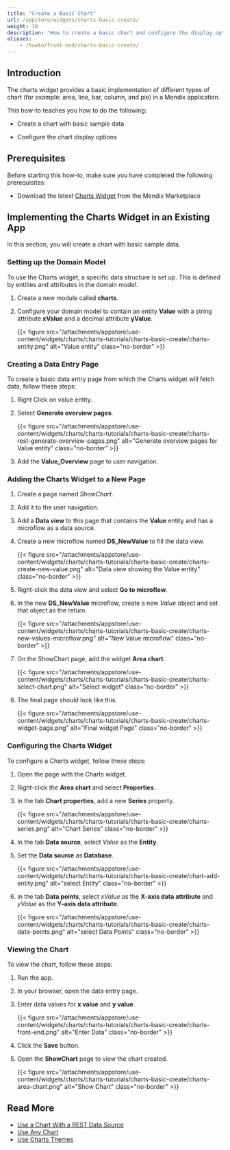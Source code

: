 ```yaml
---
title: "Create a Basic Chart"
url: /appstore/widgets/charts-basic-create/
weight: 10
description: "How to create a basic chart and configure the display options"
aliases:
    - /howto/front-end/charts-basic-create/
---
```


## Introduction

The charts widget provides a basic implementation of different types of chart (for example: area, line, bar, column, and pie) in a Mendix application.

This how-to teaches you how to do the following:

* Create a chart with basic sample data

* Configure the chart display options

## Prerequisites

Before starting this how-to, make sure you have completed the following prerequisites:

* Download the latest [Charts Widget](/appstore/widgets/charts/) from the Mendix Marketplace

## Implementing the Charts Widget in an Existing App

In this section, you will create a chart with basic sample data.

### Setting up the Domain Model

To use the Charts widget, a specific data structure is set up. This is defined by entities and attributes in the domain model.

1. Create a new module called **charts**.
2. Configure your domain model to contain an entity **Value** with a string attribute **xValue** and a decimal attribute **yValue**.

    {{< figure src="/attachments/appstore/use-content/widgets/charts/charts-tutorials/charts-basic-create/charts-entity.png" alt="Value entity" class="no-border" >}}

### Creating a Data Entry Page

To create a basic data entry page from which the Charts widget will fetch data, follow these steps:

1. Right Click on value entity.
2. Select **Generate overview pages**.

    {{< figure src="/attachments/appstore/use-content/widgets/charts/charts-tutorials/charts-basic-create/charts-rest-generate-overview-pages.png" alt="Generate overview pages for Value entity" class="no-border" >}}

3. Add the **Value_Overview** page to user navigation.

### Adding the Charts Widget to a New Page

1. Create a page named *ShowChart*.
2. Add it to the user navigation.
3. Add a **Data view** to this page that contains the **Value** entity and has a microflow as a data source.
4. Create a new microflow named **DS_NewValue** to fill the data view.

    {{< figure src="/attachments/appstore/use-content/widgets/charts/charts-tutorials/charts-basic-create/charts-create-new-value.png" alt="Data view showing the Value entity" class="no-border" >}}

5. Right-click the data view and select **Go to microflow**.
6. In the new **DS_NewValue** microflow, create a new *Value* object and set that object as the return.

    {{< figure src="/attachments/appstore/use-content/widgets/charts/charts-tutorials/charts-basic-create/charts-new-values-microflow.png" alt="New Value microflow" class="no-border" >}}

7. On the ShowChart page, add the widget **Area chart**.

    {{< figure src="/attachments/appstore/use-content/widgets/charts/charts-tutorials/charts-basic-create/charts-select-chart.png" alt="Select widget" class="no-border" >}}

8. The final page should look like this.

    {{< figure src="/attachments/appstore/use-content/widgets/charts/charts-tutorials/charts-basic-create/charts-widget-page.png" alt="Final widget Page" class="no-border" >}}

### Configuring the Charts Widget

To configure a Charts widget, follow these steps:

1. Open the page with the Charts widget.
2. Right-click the **Area chart** and select **Properties**.
3. In the tab **Chart properties**, add a new **Series** property.

    {{< figure src="/attachments/appstore/use-content/widgets/charts/charts-tutorials/charts-basic-create/charts-series.png" alt="Chart Series" class="no-border" >}}

4. In the tab **Data source**, select *Value* as the **Entity**.
5. Set the **Data source** as **Database**.

    {{< figure src="/attachments/appstore/use-content/widgets/charts/charts-tutorials/charts-basic-create/chart-add-entity.png" alt="select Entity" class="no-border" >}}

6. In the tab **Data points**, select *xValue* as the **X-axis data attribute** and *yValue* as the **Y-axis data attribute**.

    {{< figure src="/attachments/appstore/use-content/widgets/charts/charts-tutorials/charts-basic-create/charts-data-points.png" alt="select Data Points" class="no-border" >}}

### Viewing the Chart

To view the chart, follow these steps:

1. Run the app.
2. In your browser, open the data entry page.
3. Enter data values for **x value** and **y value**.

    {{< figure src="/attachments/appstore/use-content/widgets/charts/charts-tutorials/charts-basic-create/charts-front-end.png" alt="Enter Data" class="no-border" >}}

4. Click the **Save** button.
5. Open the **ShowChart** page to view the chart created.

    {{< figure src="/attachments/appstore/use-content/widgets/charts/charts-tutorials/charts-basic-create/charts-area-chart.png" alt="Show Chart" class="no-border" >}}

## Read More

* [Use a Chart With a REST Data Source](/howto/front-end/charts-basic-rest/)
* [Use Any Chart](/appstore/widgets/charts-any-usage/)
* [Use Charts Themes](/howto/front-end/charts-theme/)

